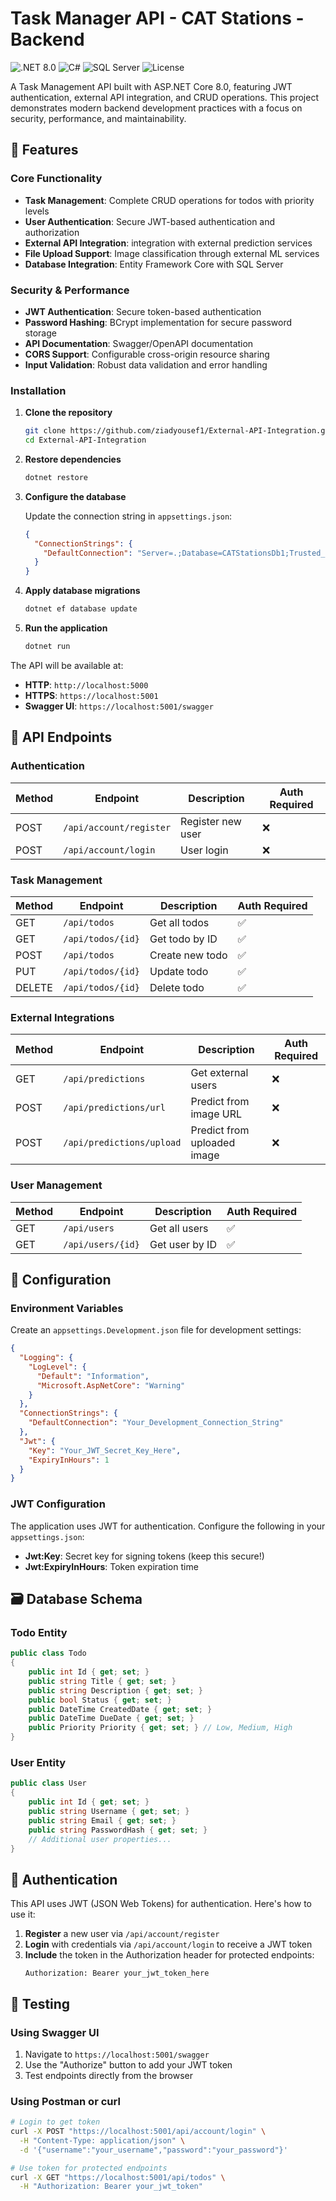 # Task Manager API - CAT Stations - Backend

![.NET 8.0](https://img.shields.io/badge/.NET-8.0-blue.svg)
![C#](https://img.shields.io/badge/C%23-Latest-green.svg)
![SQL Server](https://img.shields.io/badge/Database-SQL%20Server-orange.svg)
![License](https://img.shields.io/badge/License-MIT-yellow.svg)

A Task Management API built with ASP.NET Core 8.0, featuring JWT authentication, external API integration, and CRUD operations. This project demonstrates modern backend development practices with a focus on security, performance, and maintainability.

## 🌟 Features

### Core Functionality
- **Task Management**: Complete CRUD operations for todos with priority levels
- **User Authentication**: Secure JWT-based authentication and authorization
- **External API Integration**: integration with external prediction services
- **File Upload Support**: Image classification through external ML services
- **Database Integration**: Entity Framework Core with SQL Server

### Security & Performance
- **JWT Authentication**: Secure token-based authentication
- **Password Hashing**: BCrypt implementation for secure password storage
- **API Documentation**: Swagger/OpenAPI documentation
- **CORS Support**: Configurable cross-origin resource sharing
- **Input Validation**: Robust data validation and error handling




### Installation

1. **Clone the repository**
   ```bash
   git clone https://github.com/ziadyousef1/External-API-Integration.git
   cd External-API-Integration
   ```

2. **Restore dependencies**
   ```bash
   dotnet restore
   ```

3. **Configure the database**
   
   Update the connection string in `appsettings.json`:
   ```json
   {
     "ConnectionStrings": {
       "DefaultConnection": "Server=.;Database=CATStationsDb1;Trusted_Connection=True;TrustServerCertificate=True"
     }
   }
   ```

4. **Apply database migrations**
   ```bash
   dotnet ef database update
   ```

5. **Run the application**
   ```bash
   dotnet run
   ```

The API will be available at:
- **HTTP**: `http://localhost:5000`
- **HTTPS**: `https://localhost:5001`
- **Swagger UI**: `https://localhost:5001/swagger`

## 📡 API Endpoints

### Authentication
| Method | Endpoint | Description | Auth Required |
|--------|----------|-------------|---------------|
| POST | `/api/account/register` | Register new user | ❌ |
| POST | `/api/account/login` | User login | ❌ |

### Task Management
| Method | Endpoint | Description | Auth Required |
|--------|----------|-------------|---------------|
| GET | `/api/todos` | Get all todos | ✅ |
| GET | `/api/todos/{id}` | Get todo by ID | ✅ |
| POST | `/api/todos` | Create new todo | ✅ |
| PUT | `/api/todos/{id}` | Update todo | ✅ |
| DELETE | `/api/todos/{id}` | Delete todo | ✅ |

### External Integrations
| Method | Endpoint | Description | Auth Required |
|--------|----------|-------------|---------------|
| GET | `/api/predictions` | Get external users | ❌ |
| POST | `/api/predictions/url` | Predict from image URL | ❌ |
| POST | `/api/predictions/upload` | Predict from uploaded image | ❌ |

### User Management
| Method | Endpoint | Description | Auth Required |
|--------|----------|-------------|---------------|
| GET | `/api/users` | Get all users | ✅ |
| GET | `/api/users/{id}` | Get user by ID | ✅ |

## 🔧 Configuration

### Environment Variables

Create an `appsettings.Development.json` file for development settings:

```json
{
  "Logging": {
    "LogLevel": {
      "Default": "Information",
      "Microsoft.AspNetCore": "Warning"
    }
  },
  "ConnectionStrings": {
    "DefaultConnection": "Your_Development_Connection_String"
  },
  "Jwt": {
    "Key": "Your_JWT_Secret_Key_Here",
    "ExpiryInHours": 1
  }
}
```

### JWT Configuration

The application uses JWT for authentication. Configure the following in your `appsettings.json`:

- **Jwt:Key**: Secret key for signing tokens (keep this secure!)
- **Jwt:ExpiryInHours**: Token expiration time

## 🗃️ Database Schema

### Todo Entity
```csharp
public class Todo
{
    public int Id { get; set; }
    public string Title { get; set; }
    public string Description { get; set; }
    public bool Status { get; set; }
    public DateTime CreatedDate { get; set; }
    public DateTime DueDate { get; set; }
    public Priority Priority { get; set; } // Low, Medium, High
}
```

### User Entity
```csharp
public class User
{
    public int Id { get; set; }
    public string Username { get; set; }
    public string Email { get; set; }
    public string PasswordHash { get; set; }
    // Additional user properties...
}
```

## 🔐 Authentication

This API uses JWT (JSON Web Tokens) for authentication. Here's how to use it:

1. **Register** a new user via `/api/account/register`
2. **Login** with credentials via `/api/account/login` to receive a JWT token
3. **Include** the token in the Authorization header for protected endpoints:
   ```
   Authorization: Bearer your_jwt_token_here
   ```

## 🧪 Testing

### Using Swagger UI
1. Navigate to `https://localhost:5001/swagger`
2. Use the "Authorize" button to add your JWT token
3. Test endpoints directly from the browser

### Using Postman or curl
```bash
# Login to get token
curl -X POST "https://localhost:5001/api/account/login" \
  -H "Content-Type: application/json" \
  -d '{"username":"your_username","password":"your_password"}'

# Use token for protected endpoints
curl -X GET "https://localhost:5001/api/todos" \
  -H "Authorization: Bearer your_jwt_token"
```

